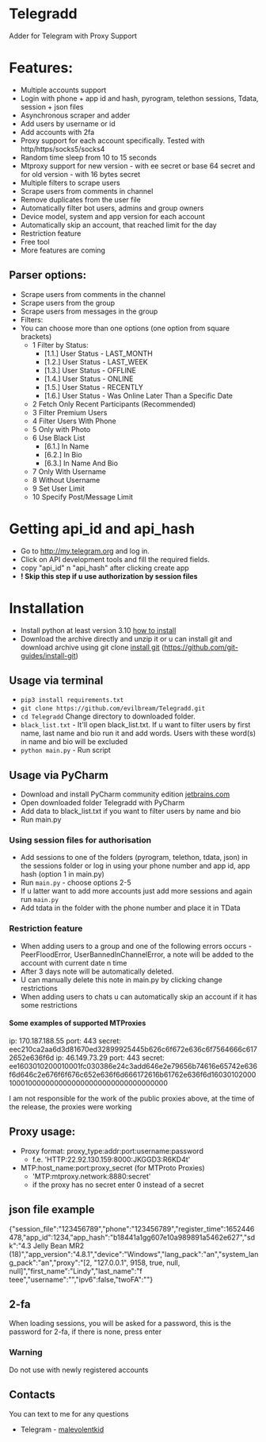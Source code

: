 # Telegradd

Adder for Telegram with Proxy Support

# Features: 
- Multiple accounts support
- Login with phone + app id and hash, pyrogram, telethon sessions, Tdata, session + json files
- Asynchronous scraper and adder
- Add users by username or id
- Add accounts with 2fa
- Proxy support for each account specifically. Tested with http/https/socks5/socks4
- Random time sleep from 10 to 15 seconds
- Mtproxy support for new version - with ee secret or base 64 secret and for old version - with 16 bytes secret
- Multiple filters to scrape users 
- Scrape users from comments in channel
- Remove duplicates from the user file
- Automatically filter bot users, admins and group owners
- Device model, system and app version for each account
- Automatically skip an account, that reached limit for the day
- Restriction feature
- Free tool
- More features are coming

## Parser options:
- Scrape users from comments in the channel
- Scrape users from the group
- Scrape users from messages in the group
- Filters:
- You can choose more than one options (one option from square brackets)
  - 1 Filter by Status:
    - [1.1.] User Status - LAST_MONTH
    - [1.2.] User Status - LAST_WEEK
    - [1.3.] User Status - OFFLINE
    - [1.4.] User Status - ONLINE
    - [1.5.] User Status - RECENTLY
    - [1.6.] User Status - Was Online Later Than a Specific Date
  - 2 Fetch Only Recent Participants (Recommended)
  - 3 Filter Premium Users
  - 4 Filter Users With Phone 
  - 5 Only with Photo
  - 6 Use Black List
    - [6.1.] In Name
    - [6.2.] In Bio
    - [6.3.] In Name And Bio
  - 7 Only With Username
  - 8 Without Username
  - 9 Set User Limit 
  - 10 Specify Post/Message Limit
 
# Getting api_id and api_hash
* Go to http://my.telegram.org and log in.
* Click on API development tools and fill the required fields.
* copy "api_id" n "api_hash" after clicking create app
* **! Skip this step if u use authorization by __session__ files**

# Installation
- Install python at least version 3.10 [how to install](https://www.digitalocean.com/community/tutorials/install-python-windows-10)
- Download the archive directly and unzip it or u can install git and download archive using git clone [install git](https://github.com/git-guides/install-git) (https://github.com/git-guides/install-git)

## Usage via terminal 
- ```pip3 install requirements.txt```
- ```git clone https://github.com/evilbream/Telegradd.git```
- ```cd Telegradd``` Change directory to downloaded folder.
- ```black_list.txt``` - It'll open black_list.txt. If u want to filter users by first name, last name and bio run it and add words. Users with these word(s) in name and bio will be excluded
- ```python main.py```  -  Run script


## Usage via PyCharm
- Download and install PyCharm community edition [jetbrains.com](https://www.jetbrains.com/pycharm/download/?section=windows)
- Open downloaded folder Telegradd with PyCharm
- Add data to black_list.txt if you want to filter users by name and bio
- Run main.py

### Using session files for authorisation
- Add sessions to one of the folders (pyrogram, telethon, tdata, json) in the sessions folder or log in using your phone number and app id, app hash (option 1 in main.py)
- Run ```main.py``` - choose options 2-5
- If u latter want to add more accounts just add more sessions and again run ```main.py``` 
- Add tdata in the folder with the phone number and place it in TData

### Restriction feature
- When adding users to a group and one of the following errors occurs - PeerFloodError, UserBannedInChannelError, a note will be added to the account with current date n time
- After 3 days note will be automatically deleted. 
- U can manually delete this note in main.py by clicking change restrictions
- When adding users to chats u can automatically skip an account if it has some restrictions


#### Some examples of supported  MTProxies
ip: 170.187.188.55 port: 443 secret: eec210ca2aa6d3d81670ed32899925445b626c6f672e636c6f7564666c6172652e636f6d
ip: 46.149.73.29 port: 443 secret: ee1603010200010001fc030386e24c3add646e2e79656b74616e65742e636f6d646c2e676f6f676c652e636f6d666172616b61762e636f6d160301020001000100000000000000000000000000000000 

I am not responsible for the work of the public proxies above, at the time of the release, the proxies were working

## Proxy usage:
- Proxy format: proxy_type:addr:port:username:password 
  - f.e. 'HTTP:22.92.130.159:8000:JKGGD3:R6KD4t' 
- MTP:host_name:port:proxy_secret (for MTProto Proxies)
  - 'MTP:mtproxy.network:8880:secret' 
  - if the proxy has no secret enter 0 instead of a secret
 
## json file example 
{"session_file":"123456789","phone":"123456789","register_time":1652446478,"app_id":1234,"app_hash":"b18441a1gg607e10a989891a5462e627","sdk":"4.3 Jelly Bean MR2 (18)","app_version":"4.8.1","device":"Windows","lang_pack":"an","system_lang_pack":"an","proxy":"[2, \"127.0.0.1\", 9158, true, null, null]","first_name":"Lindy","last_name":"f teee","username":"","ipv6":false,"twoFA":""}

## 2-fa
When loading sessions, you will be asked for a password, this is the password for 2-fa, if there is none, press enter
 
### Warning
Do not use with newly registered accounts

## Contacts
You can text to me for any questions
* Telegram - [malevolentkid](https://t.me//malevolentkid)


